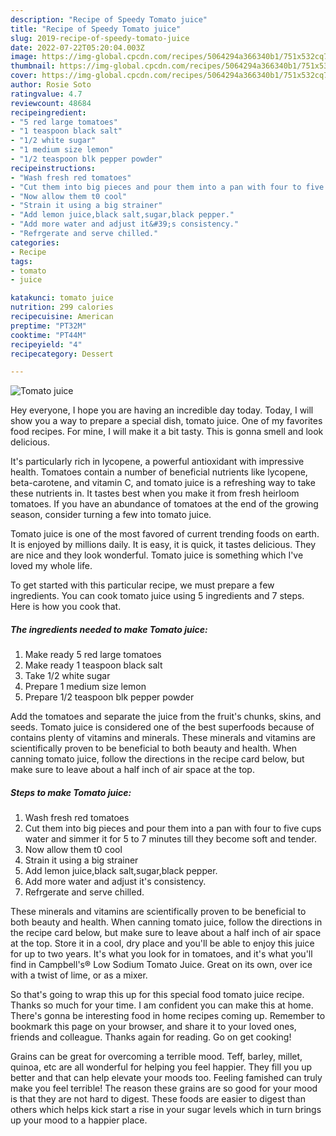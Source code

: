 ```yaml
---
description: "Recipe of Speedy Tomato juice"
title: "Recipe of Speedy Tomato juice"
slug: 2019-recipe-of-speedy-tomato-juice
date: 2022-07-22T05:20:04.003Z
image: https://img-global.cpcdn.com/recipes/5064294a366340b1/751x532cq70/tomato-juice-recipe-main-photo.jpg
thumbnail: https://img-global.cpcdn.com/recipes/5064294a366340b1/751x532cq70/tomato-juice-recipe-main-photo.jpg
cover: https://img-global.cpcdn.com/recipes/5064294a366340b1/751x532cq70/tomato-juice-recipe-main-photo.jpg
author: Rosie Soto
ratingvalue: 4.7
reviewcount: 48684
recipeingredient:
- "5 red large tomatoes"
- "1 teaspoon black salt"
- "1/2 white sugar"
- "1 medium size lemon"
- "1/2 teaspoon blk pepper powder"
recipeinstructions:
- "Wash fresh red tomatoes"
- "Cut them into big pieces and pour them into a pan with four to five cups water and simmer it for 5 to 7 minutes till they become soft and tender."
- "Now allow them t0 cool"
- "Strain it using a big strainer"
- "Add lemon juice,black salt,sugar,black pepper."
- "Add more water and adjust it&#39;s consistency."
- "Refrgerate and serve chilled."
categories:
- Recipe
tags:
- tomato
- juice

katakunci: tomato juice 
nutrition: 299 calories
recipecuisine: American
preptime: "PT32M"
cooktime: "PT44M"
recipeyield: "4"
recipecategory: Dessert

---
```



![Tomato juice](https://img-global.cpcdn.com/recipes/5064294a366340b1/751x532cq70/tomato-juice-recipe-main-photo.jpg)

Hey everyone, I hope you are having an incredible day today. Today, I will show you a way to prepare a special dish, tomato juice. One of my favorites food recipes. For mine, I will make it a bit tasty. This is gonna smell and look delicious.

It&#39;s particularly rich in lycopene, a powerful antioxidant with impressive health. Tomatoes contain a number of beneficial nutrients like lycopene, beta-carotene, and vitamin C, and tomato juice is a refreshing way to take these nutrients in. It tastes best when you make it from fresh heirloom tomatoes. If you have an abundance of tomatoes at the end of the growing season, consider turning a few into tomato juice.

Tomato juice is one of the most favored of current trending foods on earth. It is enjoyed by millions daily. It is easy, it is quick, it tastes delicious. They are nice and they look wonderful. Tomato juice is something which I've loved my whole life.


To get started with this particular recipe, we must prepare a few ingredients. You can cook tomato juice using 5 ingredients and 7 steps. Here is how you cook that.

<!--inarticleads1-->

##### The ingredients needed to make Tomato juice:

1. Make ready 5 red large tomatoes
1. Make ready 1 teaspoon black salt
1. Take 1/2 white sugar
1. Prepare 1 medium size lemon
1. Prepare 1/2 teaspoon blk pepper powder


Add the tomatoes and separate the juice from the fruit&#39;s chunks, skins, and seeds. Tomato juice is considered one of the best superfoods because of contains plenty of vitamins and minerals. These minerals and vitamins are scientifically proven to be beneficial to both beauty and health. When canning tomato juice, follow the directions in the recipe card below, but make sure to leave about a half inch of air space at the top. 

<!--inarticleads2-->

##### Steps to make Tomato juice:

1. Wash fresh red tomatoes
1. Cut them into big pieces and pour them into a pan with four to five cups water and simmer it for 5 to 7 minutes till they become soft and tender.
1. Now allow them t0 cool
1. Strain it using a big strainer
1. Add lemon juice,black salt,sugar,black pepper.
1. Add more water and adjust it&#39;s consistency.
1. Refrgerate and serve chilled.


These minerals and vitamins are scientifically proven to be beneficial to both beauty and health. When canning tomato juice, follow the directions in the recipe card below, but make sure to leave about a half inch of air space at the top. Store it in a cool, dry place and you&#39;ll be able to enjoy this juice for up to two years. It&#39;s what you look for in tomatoes, and it&#39;s what you&#39;ll find in Campbell&#39;s® Low Sodium Tomato Juice. Great on its own, over ice with a twist of lime, or as a mixer. 

So that's going to wrap this up for this special food tomato juice recipe. Thanks so much for your time. I am confident you can make this at home. There's gonna be interesting food in home recipes coming up. Remember to bookmark this page on your browser, and share it to your loved ones, friends and colleague. Thanks again for reading. Go on get cooking!

Grains can be great for overcoming a terrible mood. Teff, barley, millet, quinoa, etc are all wonderful for helping you feel happier. They fill you up better and that can help elevate your moods too. Feeling famished can truly make you feel terrible! The reason these grains are so good for your mood is that they are not hard to digest. These foods are easier to digest than others which helps kick start a rise in your sugar levels which in turn brings up your mood to a happier place.
